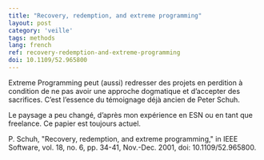 ```yaml
---
title: "Recovery, redemption, and extreme programming"
layout: post
category: 'veille'
tags: methods
lang: french
ref: recovery-redemption-and-extreme-programming
doi: 10.1109/52.965800
---
```


Extreme Programming peut (aussi) redresser des projets en perdition à condition de ne pas avoir une approche dogmatique et d’accepter des sacrifices. C’est l’essence du témoignage déjà ancien de Peter Schuh.  
  
Le paysage a peu changé, d’après mon expérience en ESN ou en tant que freelance. Ce papier est toujours actuel.

P. Schuh, "Recovery, redemption, and extreme programming," in IEEE Software, vol. 18, no. 6, pp. 34-41, Nov.-Dec. 2001, doi: 10.1109/52.965800.